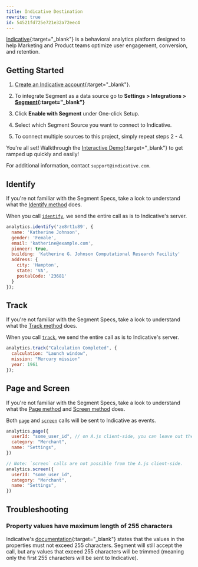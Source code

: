 ```yaml
---
title: Indicative Destination
rewrite: true
id: 54521fd725e721e32a72eec4
---
```

[Indicative](https://app.indicative.com/?utm_source=segment&utm_medium=partners&utm_campaign=setupguide#/login/register){:target="_blank"} is a behavioral analytics platform designed to help Marketing and Product teams optimize user engagement, conversion, and retention.

## Getting Started



1. [Create an Indicative account](https://app.indicative.com/?utm_source=segment&utm_medium=partners&utm_campaign=setupguide#/login/register){:target="_blank"}.

2. To integrate Segment as a data source go to **Settings > Integrations > [Segment](https://app.indicative.com/?utm_source=segment&utm_medium=partners&utm_campaign=setupguide#/onboarding/segment){:target="_blank"}**

3. Click **Enable with Segment** under One-click Setup.

4. Select which Segment Source you want to connect to Indicative.

5. To connect multiple sources to this project, simply repeat steps 2 - 4.

You're all set! Walkthrough the [Interactive Demo](https://app.indicative.com/?utm_source=segment&utm_medium=partners&utm_campaign=setupguide#/onboard/dashboard){:target="_blank"} to get ramped up quickly and easily!

For additional information, contact `support@indicative.com`.



## Identify

If you're not familiar with the Segment Specs, take a look to understand what the [Identify method](/docs/connections/spec/identify/) does.

When you call [`identify`](/docs/connections/spec/identify/), we send the entire call as is to Indicative's server.

```javascript
analytics.identify('ze8rt1u89', {
  name: 'Katherine Johnson',
  gender: 'Female',
  email: 'katherine@example.com',
  pioneer: true,
  building: 'Katherine G. Johnson Computational Research Facility'
  address: {
    city: 'Hampton',
    state: 'VA',
    postalCode: '23681'
  }
});
```

## Track

If you're not familiar with the Segment Specs, take a look to understand what the [Track method](/docs/connections/spec/track/) does.

When you call [`track`](/docs/connections/spec/track/), we send the entire call as is to Indicative's server.

```javascript
analytics.track("Calculation Completed", {
  calculation: "Launch window",
  mission: "Mercury mission"
  year: 1961
});
```

## Page and Screen

If you're not familiar with the Segment Specs, take a look to understand what the [Page method](/docs/connections/spec/page/) and [Screen method](/docs/connections/spec/page/) does.

Both [`page`](/docs/connections/spec/page/) and [`screen`](/docs/connections/spec/screen/) calls will be sent to Indicative as events.

```js
analytics.page({
  userId: "some_user_id", // on A.js client-side, you can leave out the `userId`
  category: "Merchant",
  name: "Settings",
})

// Note: `screen` calls are not possible from the A.js client-side.
analytics.screen({
  userId: "some_user_id",
  category: "Merchant",
  name: "Settings",
})
```

## Troubleshooting

### Property values have maximum length of 255 characters

Indicative's [documentation](https://support.indicative.com/hc/en-us/articles/360004147512-REST-API-Guide){:target="_blank"} states that the values in the properties must not exceed 255 characters. Segment will still accept the call, but any values that exceed 255 characters will be trimmed (meaning only the first 255 characters will be sent to Indicative).
